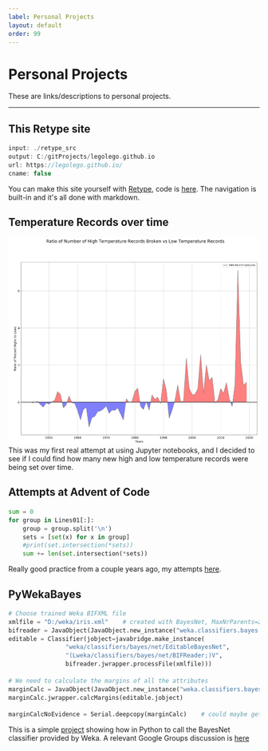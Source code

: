 ```yaml
---
label: Personal Projects
layout: default
order: 99
---
```


# Personal Projects

These are links/descriptions to personal projects.

---

## This Retype site
```c++
input: ./retype_src
output: C:/gitProjects/legolego.github.io
url: https://legolego.github.io/
cname: false

```
You can make this site yourself with [Retype](https://retype.com/), code is [here](https://github.com/legolego/retype_site). The navigation is built-in and it's all done with markdown.


## Temperature Records over time
[![](static/TemperatureRecords02.png)](https://github.com/legolego/WeatherRecords)
This was my first real attempt at using Jupyter notebooks, and I decided to see if I could find how many new high and low temperature records were being set over time.


## Attempts at Advent of Code
```python
sum = 0
for group in Lines01[:]:    
    group = group.split('\n')   
    sets = [set(x) for x in group]    
    #print(set.intersection(*sets))
    sum += len(set.intersection(*sets))
```
Really good practice from a couple years ago, my attempts [here](https://github.com/legolego/adventofcode2020).

## PyWekaBayes

```python
# Choose trained Weka BIFXML file
xmlfile = "D:/weka/iris.xml"    # created with BayesNet, MaxNrParents=2, BIFXML file
bifreader = JavaObject(JavaObject.new_instance("weka.classifiers.bayes.net.BIFReader"))
editable = Classifier(jobject=javabridge.make_instance(
                "weka/classifiers/bayes/net/EditableBayesNet",
                "(Lweka/classifiers/bayes/net/BIFReader;)V",
                bifreader.jwrapper.processFile(xmlfile)))

# We need to calculate the margins of all the attributes
marginCalc = JavaObject(JavaObject.new_instance("weka.classifiers.bayes.net.MarginCalculator"))
marginCalc.jwrapper.calcMargins(editable.jobject)

marginCalcNoEvidence = Serial.deepcopy(marginCalc)    # could maybe get by without this, just use marginCalc()
```

This is a simple [project](https://github.com/legolego/PyWekaBayes) showing how in Python to call the BayesNet classifier provided by Weka. A relevant Google Groups discussion is [here](https://groups.google.com/g/python-weka-wrapper/c/qF4vw_6sqAA/m/EmqTph1NAAAJ)